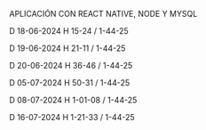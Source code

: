 APLICACIÓN CON REACT NATIVE, NODE Y MYSQL

D 18-06-2024 H 15-24 / 1-44-25

D 19-06-2024 H 21-11 / 1-44-25

D 20-06-2024 H 36-46 / 1-44-25

D 05-07-2024 H 50-31 / 1-44-25

D 08-07-2024 H 1-01-08 / 1-44-25

D 16-07-2024 H 1-21-33 / 1-44-25
